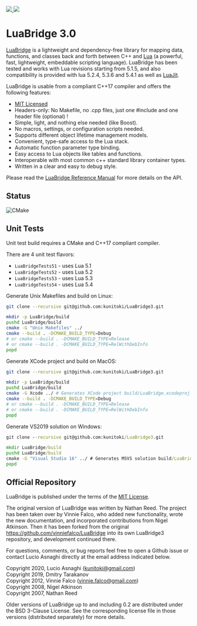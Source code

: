 <a href="https://kunitoki.github.io/LuaBridge3">
<img src="https://github.com/kunitoki/LuaBridge3/blob/master/logo.png?raw=true">
</a>
<a href="https://lua.org">
<img src="https://github.com/kunitoki/LuaBridge3/blob/master/lua.png?raw=true">
</a>
<br>

# LuaBridge 3.0

[LuaBridge][1] is a lightweight and dependency-free library for mapping data,
functions, and classes back and forth between C++ and [Lua][2] (a powerful,
fast, lightweight, embeddable scripting language). LuaBridge has been tested
and works with Lua revisions starting from 5.1.5, and also compatibility is
provided with lua 5.2.4, 5.3.6 and 5.4.1 as well as [LuaJit][3].

LuaBridge is usable from a compliant C++17 compiler and offers the following features:

- [MIT Licensed][4]
- Headers-only: No Makefile, no .cpp files, just one #include and one header file (optional) !
- Simple, light, and nothing else needed (like Boost).
- No macros, settings, or configuration scripts needed.
- Supports different object lifetime management models.
- Convenient, type-safe access to the Lua stack.
- Automatic function parameter type binding.
- Easy access to Lua objects like tables and functions.
- Interoperable with most common c++ standard library container types.
- Written in a clear and easy to debug style.

Please read the [LuaBridge Reference Manual][5] for more details on the API.

## Status

![CMake](https://github.com/kunitoki/LuaBridge3/workflows/CMake/badge.svg?branch=master)

## Unit Tests

Unit test build requires a CMake and C++17 compliant compiler.

There are 4 unit test flavors:
* `LuaBridgeTests51` - uses Lua 5.1
* `LuaBridgeTests52` - uses Lua 5.2
* `LuaBridgeTests53` - uses Lua 5.3
* `LuaBridgeTests54` - uses Lua 5.4

Generate Unix Makefiles and build on Linux:
```bash
git clone --recursive git@github.com:kunitoki/LuaBridge3.git

mkdir -p LuaBridge/build
pushd LuaBridge/build
cmake -G "Unix Makefiles" ../
cmake --build . -DCMAKE_BUILD_TYPE=Debug
# or cmake --build . -DCMAKE_BUILD_TYPE=Release
# or cmake --build . -DCMAKE_BUILD_TYPE=RelWithDebInfo
popd
```

Generate XCode project and build on MacOS:
```bash
git clone --recursive git@github.com:kunitoki/LuaBridge3.git

mkdir -p LuaBridge/build
pushd LuaBridge/build
cmake -G Xcode ../ # Generates XCode project build/LuaBridge.xcodeproj
cmake --build . -DCMAKE_BUILD_TYPE=Debug
# or cmake --build . -DCMAKE_BUILD_TYPE=Release
# or cmake --build . -DCMAKE_BUILD_TYPE=RelWithDebInfo
popd
```

Generate VS2019 solution on Windows:
```cmd
git clone --recursive git@github.com:kunitoki/LuaBridge3.git

mkdir LuaBridge/build
pushd LuaBridge/build
cmake -G "Visual Studio 16" ../ # Generates MSVS solution build/LuaBridge.sln
popd
```

## Official Repository

LuaBridge is published under the terms of the [MIT License][4].

The original version of LuaBridge was written by Nathan Reed. The project has
been taken over by Vinnie Falco, who added new functionality, wrote the new
documentation, and incorporated contributions from Nigel Atkinson. Then it has
been forked from the original https://github.com/vinniefalco/LuaBridge into its
own LuaBridge3 repository, and development continued there.

For questions, comments, or bug reports feel free to open a Github issue
or contact Lucio Asnaghi directly at the email address indicated below.

Copyright 2020, Lucio Asnaghi (<kunitoki@gmail.com>)<br>
Copyright 2019, Dmitry Tarakanov<br>
Copyright 2012, Vinnie Falco (<vinnie.falco@gmail.com>)<br>
Copyright 2008, Nigel Atkinson<br>
Copyright 2007, Nathan Reed<br>

Older versions of LuaBridge up to and including 0.2 are distributed under the
BSD 3-Clause License. See the corresponding license file in those versions
(distributed separately) for more details.

[1]:  https://github.com/kunitoki/LuaBridge3 "LuaBridge"
[2]:  http://lua.org "The Lua Programming Language"
[3]:  http://luajit.org/ "The LuaJIT Probject"
[4]:  http://www.opensource.org/licenses/mit-license.html "The MIT License"
[5]:  https://kunitoki.github.io/LuaBridge3/Manual "LuaBridge Reference Manual"
